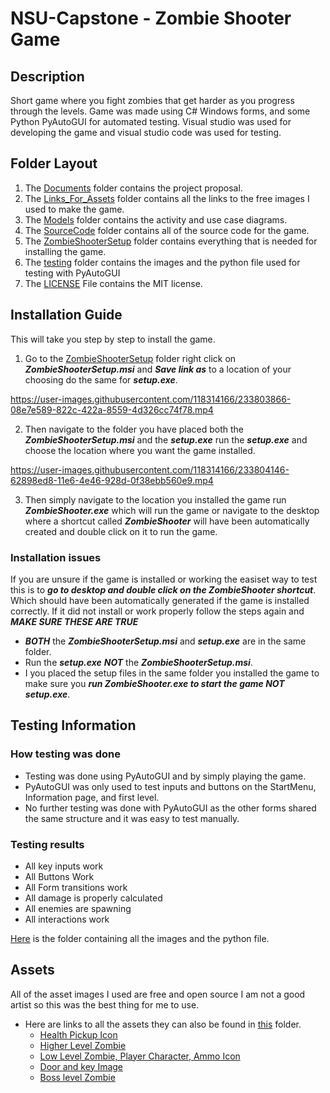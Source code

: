 # NSU-Capstone - Zombie Shooter Game
## Description
Short game where you fight zombies that get harder as you progress through the levels.
Game was made using C# Windows forms, and some Python PyAutoGUI for automated testing.
Visual studio was used for developing the game and visual studio code was used for testing. 
## Folder Layout
1. The [Documents](Documents) folder contains the project proposal.
2. The [Links_For_Assets](Links_For_Assets) folder contains all the links to the free images I used to make the game.
3. The [Models](Models) folder contains the activity and use case diagrams.
4. The [SourceCode](SourceCode) folder contains all of the source code for the game.
5. The [ZombieShooterSetup](ZombieShooterSetup) folder contains everything that is needed for installing the game.
6. The [testing](testing) folder contains the images and the python file used for testing with PyAutoGUI
7. The [LICENSE](LICENSE) File contains the MIT license.
## Installation Guide
This will take you step by step to install the game.
1. Go to the [ZombieShooterSetup](ZombieShooterSetup) folder right click on ***ZombieShooterSetup.msi*** and ***Save link as*** to a location of your choosing do the same for ***setup.exe***.

https://user-images.githubusercontent.com/118314166/233803866-08e7e589-822c-422a-8559-4d326cc74f78.mp4

2. Then navigate to the folder you have placed both the ***ZombieShooterSetup.msi*** and the ***setup.exe*** run the ***setup.exe*** and choose the location where you want the game installed. 

https://user-images.githubusercontent.com/118314166/233804146-62898ed8-11e6-4e46-928d-0f38ebb560e9.mp4

3. Then simply navigate to the location you installed the game run ***ZombieShooter.exe*** which will run the game or navigate to the desktop where a shortcut called ***ZombieShooter*** will have been automatically created and double click on it to run the game.
### Installation issues
If you are unsure if the game is installed or working the easiset way to test this is to ***go to desktop and double click on the ZombieShooter shortcut***.
Which should have been automatically generated if the game is installed correctly.
If it did not install or work properly follow the steps again and ***MAKE SURE THESE ARE TRUE***
- ***BOTH*** the ***ZombieShooterSetup.msi*** and ***setup.exe*** are in the same folder.
- Run the ***setup.exe*** ***NOT*** the ***ZombieShooterSetup.msi***.
- I you placed the setup files in the same folder you installed the game to make sure you ***run ZombieShooter.exe to start the game NOT setup.exe***.
## Testing Information
### How testing was done
- Testing was done using PyAutoGUI and by simply playing the game.
- PyAutoGUI was only used to test inputs and buttons on the StartMenu, Information page, and first level.
- No further testing was done with PyAutoGUI as the other forms shared the same structure and it was easy to test manually.
### Testing results
- All key inputs work
- All Buttons Work
- All Form transitions work
- All damage is properly calculated
- All enemies are spawning
- All interactions work

[Here](testing) is the folder containing all the images and the python file.
## Assets
All of the asset images I used are free and open source I am not a good artist so this was the best thing for me to use.
- Here are links to all the assets they can also be found in [this](Links_For_Assets) folder.
  - [Health Pickup Icon](https://fightswithbears.itch.io/2d-health-and-ammo-pickups)
  - [Higher Level Zombie](https://tokka.itch.io/top-down-basic-set)
  - [Low Level Zombie, Player Character, Ammo Icon](https://www.mooict.com/c-tutorial-create-a-zombie-survival-shooting-game-in-visual-studio/)
  - [Door and key Image](https://www.mooict.com/c-tutorial-make-a-multiple-level-game-in-windows-form-application/)
  - [Boss level Zombie](https://opengameart.org/content/animated-top-down-zombie)







